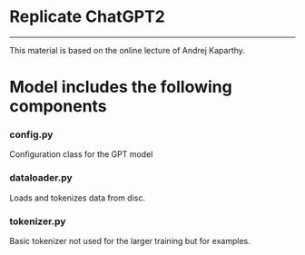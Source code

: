 # Replicate ChatGPT2
---
This material is based on the online lecture of Andrej Kaparthy.



# Model includes the following components




### config.py
Configuration class for the GPT model
<br>

### dataloader.py
Loads and tokenizes data from disc.
<br>

### tokenizer.py
Basic tokenizer not used for the larger training but for examples.
<br>